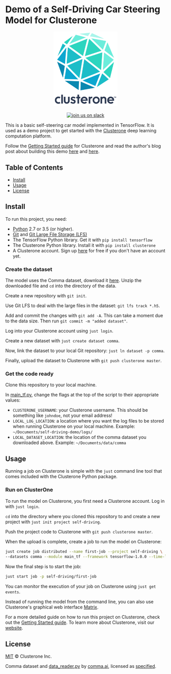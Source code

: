 # Demo of a Self-Driving Car Steering Model for Clusterone

<p align="center">
<img src="co_logo.png" alt="Clusterone" width="200">
<br>
<br>
<a href="https://slackin-altdyjrdgq.now.sh"><img src="https://slackin-altdyjrdgq.now.sh/badge.svg" alt="join us on slack"></a>
</p>

This is a basic self-steering car model implemented in TensorFlow. It is used as a demo project to get started with the [Clusterone](https://clusterone.com) deep learning computation platform.


Follow the [Getting Started guide](https://docs.clusterone.com/v1.0/docs/get-started) for Clusterone and read the author's blog post about building this demo [here](https://medium.com/towards-data-science/what-i-learnt-building-a-simple-self-steering-car-in-tensorflow-c8d7cab6f6d) and [here](https://medium.com/@malomarrec/how-to-write-distributed-tensorflow-code-with-an-example-on-tensorport-70bf3306adcb).


## Table of Contents

- [Install](#install)
- [Usage](#usage)
- [License](#license)

## Install

To run this project, you need:

- [Python](https://python.org) 2.7 or 3.5 (or higher).
- [Git](https://git-scm.com/) and [Git Large File Storage (LFS)](https://git-lfs.github.com/)
- The TensorFlow Python library. Get it with `pip install tensorflow`
- The Clusterone Python library. Install it with `pip install clusterone`
- A Clusterone account. Sign up [here](https://clusterone.com) for free if you don't have an account yet.

### Create the dataset

The model uses the Comma dataset, download it [here](https://tensorport-public.s3.amazonaws.com/comma-train.zip). Unzip the downloaded file and `cd` into the directory of the data.

Create a new repository with `git init`.

Use Git LFS to deal with the large files in the dataset: `git lfs track *.h5`.

Add and commit the changes with `git add -A`. This can take a moment due to the data size. Then run `git commit -m "added dataset"`.

Log into your Clusterone account using `just login`.

Create a new dataset with `just create dataset comma`.

Now, link the dataset to your local Git repository: `just ln dataset -p comma`.

Finally, upload the dataset to Clusterone with `git push clusterone master`.

### Get the code ready

Clone this repository to your local machine.

In [main_tf.py](/main_tf.py), change the flags at the top of the script to their appropriate values:

- `CLUSTERONE_USERNAME`: your Clusterone username. This should be something like `johndoe`, not your email address!
- `LOCAL_LOG_LOCATION`: a location where you want the log files to be stored when running Clusterone on your local machine. Example: `~/Documents/self-driving-demo/logs/`
- `LOCAL_DATASET_LOCATION`: the location of the comma dataset you downloaded above. Example: `~/Documents/data/comma`

## Usage

Running a job on Clusterone is simple with the `just` command line tool that comes included with the Clusterone Python package.

### Run on ClusterOne

To run the model on Clusterone, you first need a Clusterone account. Log in with `just login`.

`cd` into the directory where you cloned this repository to and create a new project with `just init project self-driving`.

Push the project code to Clusterone with `git push clusterone master`.

When the upload is complete, create a job to run the model on Clusterone:

```bash
just create job distributed --name first-job --project self-driving \
--datasets comma --module main_tf --framework tensorflow-1.0.0 --time-limit 1h
```

Now the final step is to start the job:

```bash
just start job -p self-driving/first-job
```

You can monitor the execution of your job on Clusterone using `just get events`.

Instead of running the model from the command line, you can also use Clusterone's graphical web interface [Matrix](https://clusterone.com/matrix).

For a more detailed guide on how to run this project on Clusterone, check out the [Getting Started guide](https://docs.clusterone.com/docs/get-started). To learn more about Clusterone, visit our [website](https://clusterone.com).

## License

[MIT](LICENSE) © Clusterone Inc.

Comma dataset and [data_reader.py](utils/data_reader.py) by [comma.ai](https://github.com/commaai/research), licensed as [specified](LICENSE_COMMA).
